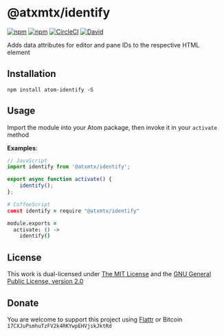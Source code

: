 # @atxmtx/identify

[![npm](https://flat.badgen.net/npm/@atxmtx/license/atom-identify)](https://www.npmjs.org/package/atom-identify)
[![npm](https://flat.badgen.net/npm/@atxmtx/v/atom-identify)](https://www.npmjs.org/package/atom-identify)
[![CircleCI](https://flat.badgen.net/circleci/github/atxmtx/identify)](https://circleci.com/gh/atxmtx/identify)
[![David](https://flat.badgen.net/david/dep/atxmtx/identify)](https://david-dm.org/atxmtx/identify)

Adds data attributes for editor and pane IDs to the respective HTML element

## Installation

`npm install atom-identify -S`

## Usage

Import the module into your Atom package, then invoke it in your `activate` method

**Examples**:

```js
// JavaScript
import identify from '@atxmtx/identify';

export async function activate() {
    identify();
};
```

```coffee
# CoffeeScript
const identify = require "@atxmtx/identify"

module.exports =
  activate: () ->
    identify()
```

## License

This work is dual-licensed under [The MIT License](https://opensource.org/licenses/MIT) and the [GNU General Public License, version 2.0](https://opensource.org/licenses/GPL-2.0)

## Donate

You are welcome to support this project using [Flattr](https://flattr.com/submit/auto?user_id=atxmtx&url=https://github.com/atxmtx/identify) or Bitcoin `17CXJuPsmhuTzFV2k4RKYwpEHVjskJktRd`
